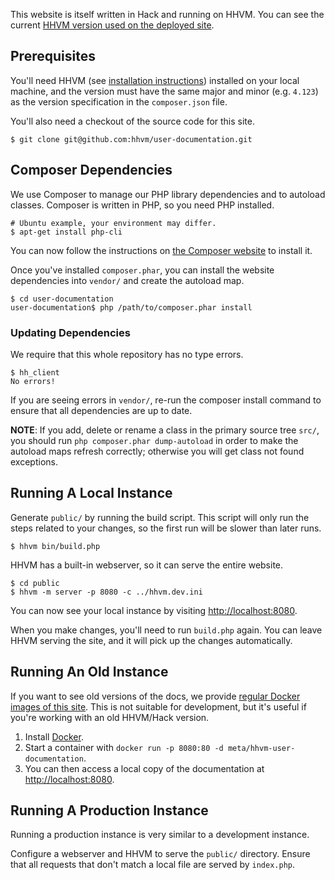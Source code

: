 This website is itself written in Hack and running on HHVM. You can
see the current [HHVM version used on the deployed site](https://github.com/hhvm/user-documentation/blob/main/.deploy/built-site.Dockerfile#L3).

## Prerequisites

You'll need HHVM
(see [installation instructions](/hhvm/installation/introduction))
installed on your local machine, and the version must have the same major
and minor (e.g. `4.123`) as the version specification in the `composer.json`
file.

You'll also need a checkout of the source code for this site.

```
$ git clone git@github.com:hhvm/user-documentation.git
```

## Composer Dependencies

We use Composer to manage our PHP library dependencies and to autoload classes.
Composer is written in PHP, so you need PHP installed.

```
# Ubuntu example, your environment may differ.
$ apt-get install php-cli
```

You can now follow the instructions on [the Composer website](https://getcomposer.org/) to install it.

Once you've installed `composer.phar`, you can install the website dependencies into `vendor/` and create the autoload map.

```
$ cd user-documentation
user-documentation$ php /path/to/composer.phar install
```

### Updating Dependencies

We require that this whole repository has no type errors.

```
$ hh_client
No errors!
```

If you are seeing errors in `vendor/`, re-run the composer install command to ensure that all dependencies are up to date.

**NOTE**: If you add, delete or rename a class in the primary source tree `src/`, you should run `php composer.phar dump-autoload` in order to make the autoload maps refresh correctly; otherwise you will get class not found exceptions.

## Running A Local Instance

Generate `public/` by running the build script. This script will only
run the steps related to your changes, so the first run will be slower
than later runs.

```
$ hhvm bin/build.php
```

HHVM has a built-in webserver, so it can serve the entire website.

```
$ cd public
$ hhvm -m server -p 8080 -c ../hhvm.dev.ini
```

You can now see your local instance by visiting <http://localhost:8080>.

When you make changes, you'll need to run `build.php` again. You can
leave HHVM serving the site, and it will pick up the changes
automatically.

## Running An Old Instance

If you want to see old versions of the docs, we provide [regular
Docker images of this
site](https://hub.docker.com/r/meta/hhvm-user-documentation/tags). This is
not suitable for development, but it's useful if you're working with
an old HHVM/Hack version.

1. Install [Docker](https://docs.docker.com/engine/installation/).
2. Start a container with `docker run -p 8080:80 -d meta/hhvm-user-documentation`.
3. You can then access a local copy of the documentation at <http://localhost:8080>.

## Running A Production Instance

Running a production instance is very similar to a development
instance.

Configure a webserver and HHVM to serve the `public/`
directory. Ensure that all requests that don't match a local file are
served by `index.php`.
